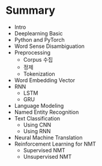 # Summary

* Intro
* Deeplearning Basic
* Python and PyTorch
* Word Sense Disambiguation
* Preprocessing
  * Corpus 수집
  * 정제
  * Tokenization
* Word Embedding Vector
* RNN
  * LSTM
  * GRU
* Language Modeling
* Named Entity Recognition
* Text Classification
  * Using CNN
  * Using RNN
* Neural Machine Translation
* Reinforcement Learning for NMT
  * Supervised NMT
  * Unsupervised NMT



